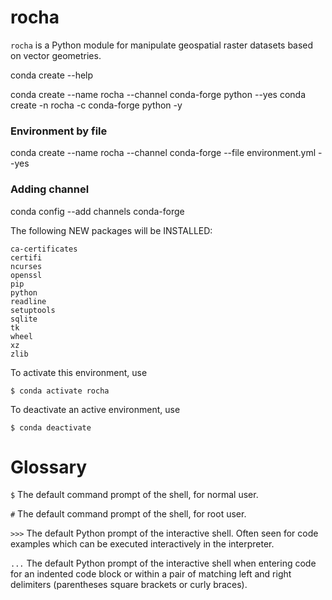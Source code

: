 # rocha
``rocha`` is a Python module for manipulate geospatial raster datasets based on vector geometries.

conda create --help

conda create --name rocha --channel conda-forge python --yes
conda create -n rocha -c conda-forge python -y

### Environment by file
conda create --name rocha --channel conda-forge --file environment.yml --yes

### Adding channel
conda config --add channels conda-forge

The following NEW packages will be INSTALLED:

    ca-certificates
    certifi
    ncurses
    openssl
    pip
    python
    readline
    setuptools
    sqlite
    tk
    wheel
    xz
    zlib

To activate this environment, use

    $ conda activate rocha

To deactivate an active environment, use

    $ conda deactivate


# Glossary
`$`
    The default command prompt of the shell, for normal user.

`#`
    The default command prompt of the shell, for root user.

`>>>`
    The default Python prompt of the interactive shell. Often seen for code examples which can be executed interactively in the interpreter.

`...`
    The default Python prompt of the interactive shell when entering code for an indented code block or within a pair of matching left and right delimiters (parentheses square brackets or curly braces).